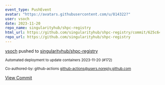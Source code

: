 ```yaml
---
event_type: PushEvent
avatar: "https://avatars.githubusercontent.com/u/814322?"
user: vsoch
date: 2023-11-20
repo_name: singularityhub/shpc-registry
html_url: https://github.com/singularityhub/shpc-registry/commit/625c64faacf46a24b00026b14fa2969139dfba08
repo_url: https://github.com/singularityhub/shpc-registry
---
```


<a href='https://github.com/vsoch' target='_blank'>vsoch</a> pushed to <a href='https://github.com/singularityhub/shpc-registry' target='_blank'>singularityhub/shpc-registry</a>

<small>Automated deployment to update containers 2023-11-20 (#172)

Co-authored-by: github-actions <github-actions@users.noreply.github.com></small>

<a href='https://github.com/singularityhub/shpc-registry/commit/625c64faacf46a24b00026b14fa2969139dfba08' target='_blank'>View Commit</a>